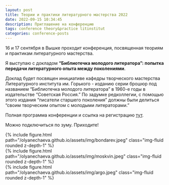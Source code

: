 ```yaml
---
layout: post
title: Теории и практики литературного мастерства 2022
date: 2022-09-15 10:34:45
description: Приглашение на конференцию
tags: conference theory&practice litinstitut
categories: conference-posts
---
```

16 и 17 сентября в Вышке проходит конференция, посвященная теориям и практикам литературного мастерства.

Я выступаю с докладом **“Библиотечка молодого литератора”: попытка передачи литературного опыта между поколениями**. 

Доклад будет посвящен инициативе кафедры творческого мастерства Литературного института им. Горького - изданию серии брошюр под названием “Библиотечка молодого литератора” в 1960-е годы в издательстве “Советская Россия.” По задумке редколлегии, с помощью этого издания “писатели старшего поколения” должны были делиться “своим творческим опытом с молодыми литераторами.” 

Полная программа конференции и ссылка на регистрацию [тут](https://www.hse.ru/ma/litmaster/news/756548506.html?fbclid=IwAR2BHnhiJBX4UsyzTkCegBvH6RCC5KLawVz_NhajcYYlGz0ZakCgvKNvBOs).

Можно подключиться по зуму. Приходите!

<div class="row mt-3">
    <div class="col-sm mt-3 mt-md-0">
        {% include figure.html path="/olyanechaeva.github.io/assets/img/bondarev.jpeg" class="img-fluid rounded z-depth-1" %}
    </div>
    <div class="col-sm mt-3 mt-md-0">
        {% include figure.html path="/olyanechaeva.github.io/assets/img/moskvin.jpeg" class="img-fluid rounded z-depth-1" %}
    </div>
    <div class="col-sm mt-3 mt-md-0">
        {% include figure.html path="/olyanechaeva.github.io/assets/img/argo.jpeg" class="img-fluid rounded z-depth-1" %}
    </div>
</div>

